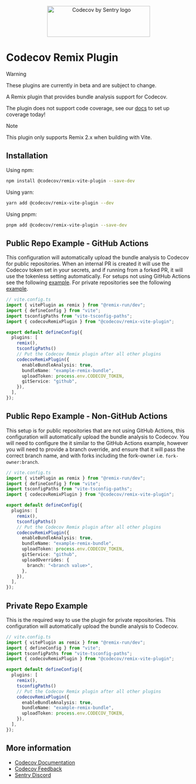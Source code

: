 <p align="center">
  <a href="https://about.codecov.io" target="_blank">
    <img src="https://about.codecov.io/wp-content/themes/codecov/assets/brand/sentry-cobranding/logos/codecov-by-sentry-logo.svg" alt="Codecov by Sentry logo" width="280" height="84">
  </a>
</p>

# Codecov Remix Plugin

> [!WARNING]
> These plugins are currently in beta and are subject to change.
>
> A Remix plugin that provides bundle analysis support for Codecov.
>
> The plugin does not support code coverage, see our [docs](https://docs.codecov.com/docs/quick-start) to set up coverage today!

> [!NOTE]
> This plugin only supports Remix 2.x when building with Vite.

## Installation

Using npm:

```bash
npm install @codecov/remix-vite-plugin --save-dev
```

Using yarn:

```bash
yarn add @codecov/remix-vite-plugin --dev
```

Using pnpm:

```bash
pnpm add @codecov/remix-vite-plugin --save-dev
```

## Public Repo Example - GitHub Actions

This configuration will automatically upload the bundle analysis to Codecov for public repositories. When an internal PR is created it will use the Codecov token set in your secrets, and if running from a forked PR, it will use the tokenless setting automatically. For setups not using GitHub Actions see the following [example](#public-repo-example---non-github-actions). For private repositories see the following [example](#private-repo-example).

```ts
// vite.config.ts
import { vitePlugin as remix } from "@remix-run/dev";
import { defineConfig } from "vite";
import tsconfigPaths from "vite-tsconfig-paths";
import { codecovRemixPlugin } from "@codecov/remix-vite-plugin";

export default defineConfig({
  plugins: [
    remix(),
    tsconfigPaths()
    // Put the Codecov Remix plugin after all other plugins
    codecovRemixPlugin({
      enableBundleAnalysis: true,
      bundleName: "example-remix-bundle",
      uploadToken: process.env.CODECOV_TOKEN,
      gitService: "github",
    }),
  ],
});
```

## Public Repo Example - Non-GitHub Actions

This setup is for public repositories that are not using GitHub Actions, this configuration will automatically upload the bundle analysis to Codecov. You will need to configure the it similar to the GitHub Actions example, however you will need to provide a branch override, and ensure that it will pass the correct branch name, and with forks including the fork-owner i.e. `fork-owner:branch`.

```ts
// vite.config.ts
import { vitePlugin as remix } from "@remix-run/dev";
import { defineConfig } from "vite";
import tsconfigPaths from "vite-tsconfig-paths";
import { codecovRemixPlugin } from "@codecov/remix-vite-plugin";

export default defineConfig({
  plugins: [
    remix(),
    tsconfigPaths()
    // Put the Codecov Remix plugin after all other plugins
    codecovRemixPlugin({
      enableBundleAnalysis: true,
      bundleName: "example-remix-bundle",
      uploadToken: process.env.CODECOV_TOKEN,
      gitService: "github",
      uploadOverrides: {
        branch: "<branch value>",
      },
    }),
  ],
});
```

## Private Repo Example

This is the required way to use the plugin for private repositories. This configuration will automatically upload the bundle analysis to Codecov.

```ts
// vite.config.ts
import { vitePlugin as remix } from "@remix-run/dev";
import { defineConfig } from "vite";
import tsconfigPaths from "vite-tsconfig-paths";
import { codecovRemixPlugin } from "@codecov/remix-vite-plugin";

export default defineConfig({
  plugins: [
    remix(),
    tsconfigPaths()
    // Put the Codecov Remix plugin after all other plugins
    codecovRemixPlugin({
      enableBundleAnalysis: true,
      bundleName: "example-remix-bundle",
      uploadToken: process.env.CODECOV_TOKEN,
    }),
  ],
});
```

## More information

- [Codecov Documentation](https://docs.codecov.com/docs)
- [Codecov Feedback](https://github.com/codecov/feedback/discussions)
- [Sentry Discord](https://discord.gg/Ww9hbqr)
